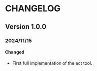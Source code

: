 # CHANGELOG

## Version 1.0.0
### 2024/11/15
#### Changed
- First full implementation of the ect tool.